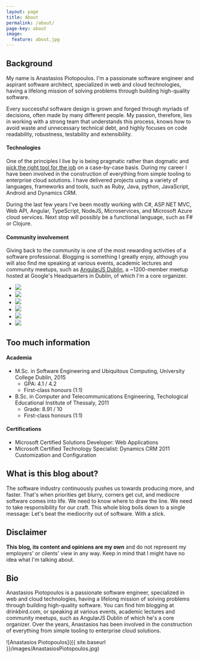 ```yaml
---
layout: page
title: About
permalink: /about/
page-key: about
image:
  feature: about.jpg
---
```


## Background

My name is Anastasios Piotopoulos. I'm a passionate software engineer and aspirant software architect, specialized in web and cloud technologies, having a lifelong mission of solving problems through building high-quality software.

Every successful software design is grown and forged through myriads of decisions, often made by many different people. My passion, therefore, lies in working with a strong team that understands this process, knows how to avoid waste and unnecessary technical debt, and highly focuses on code readability, robustness, testability and extensibility.

#### Technologies

One of the principles I live by is being pragmatic rather than dogmatic and [pick the right tool for the job](http://c2.com/cgi/wiki?PickTheRightToolForTheJob) on a case-by-case basis. During my career I have been involved in the construction of everything from simple tooling to enterprise cloud solutions. I have delivered projects using a variety of languages, frameworks and tools, such as Ruby, Java, python, JavaScript, Android and Dynamics CRM.

During the last few years I've been mostly working with C#, ASP.NET MVC, Web API, Angular, TypeScript, NodeJS, Microservices, and Microsoft Azure cloud services. Next stop will possibly be a functional language, such as F# or Clojure.

#### Community involvement

Giving back to the community is one of the most rewarding activities of a software professional. Blogging is something I greatly enjoy, although you will also find me speaking at various events, academic lectures and community meetups, such as [AngularJS Dublin](https://www.meetup.com/AngularJSDublin/), a ~1200-member meetup hosted at Google's Headquarters in Dublin, of which I'm a core organizer.

<ul class="list-inline gallery">
	<li>
		<a href="{{ site.baseurl }}/images/DSCN6650.jpg" class="image-popup mfp-with-zoom" title="At the Global Azure Bootcamp as a guest speaker, Athens 2014">
			<img src="{{ site.baseurl }}/images/DSCN6650-150x150.jpg" />
		</a>
	</li>
	<li>
		<a href="{{ site.baseurl }}/images/10461621_10204160249869197_1374694601253781239_n.jpg" class="image-popup mfp-with-zoom" title="At the Patterns and Practices for the Cloud Event as a guest speaker, Athens 2014">
			<img src="{{ site.baseurl }}/images/10461621_10204160249869197_1374694601253781239_n_150x150.png" />
		</a>
	</li>
	<li>
		<a href="{{ site.baseurl }}/images/10359500_10205500520815133_6051871685517638110_n.jpg" class="image-popup mfp-with-zoom" title="At UCD's Enterprise, Innovation and Entrepreneurship course, presenting The Lean Startup by Eric Ries, Dublin 2015">
			<img src="{{ site.baseurl }}/images/10359500_10205500520815133_6051871685517638110_n_150x150.png" />
		</a>
	</li>
	<li>
		<a href="{{ site.baseurl }}/images/ucd_graduation.jpg" class="image-popup mfp-with-zoom" title="At the M.Sc. graduation ceremony, UCD, Dublin 2015">
			<img src="{{ site.baseurl }}/images/ucd_graduation_150.jpg" />
		</a>
	</li>
	<li>
		<a href="{{ site.baseurl }}/images/nci3.jpg" class="image-popup mfp-with-zoom" title="At the National College of Ireland as a guest speaker, Dublin 2015">
			<img src="{{ site.baseurl }}/images/nci3_150.jpg" />
		</a>
	</li>
	<li>
		<a href="{{ site.baseurl }}/images/angularjs_keynote.jpg" class="image-popup mfp-with-zoom" title="Delivering the AngularJS Dublin keynote, Google, Dublin 2016">
			<img src="{{ site.baseurl }}/images/angularjs_keynote_150x150.jpg" />
		</a>
	</li>
</ul>

## Too much information

#### Academia

- M.Sc. in Software Engineering and Ubiquitous Computing, University College Dublin, 2015
	- GPA: 4.1 / 4.2
	- First-class honours (1:1)
- B.Sc. in Computer and Telecommunications Engineering, Techological Educational Institute of Thessaly, 2011
	- Grade: 8.91 / 10
	- First-class honours (1:1)

#### Certifications

- Microsoft Certified Solutions Developer: Web Applications
- Microsoft Certified Technology Specialist: Dynamics CRM 2011 Customization and Configuration

## What is this blog about?

The software industry continuously pushes us towards producing more, and faster. That's when priorities get blurry, corners get cut, and mediocre software comes into life. We need to know where to draw the line. We need to take responsibility for our craft. This whole blog boils down to a single message: Let's beat the mediocrity out of software. With a stick. 

## Disclaimer

**This blog, its content and opinions are my own** and do not represent my employers' or clients' view in any way. Keep in mind that I might have no idea what I'm talking about.

## Bio
Anastasios Piotopoulos is a passionate software engineer, specialized in web and cloud technologies, having a lifelong mission of solving problems through building high-quality software. You can find him blogging at drinkbird.com, or speaking at various events, academic lectures and community meetups, such as AngularJS Dublin of which he's a core organizer. Over the years, Anastasios has been involved in the construction of everything from simple tooling to enterprise cloud solutions.

![Anastasios Piotopoulos]({{ site.baseurl }}/images/AnastasiosPiotopoulos.jpg)